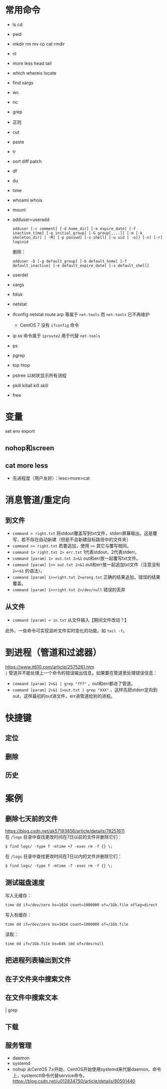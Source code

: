 
# 常用命令

- ls cd
- pwd
- mkdir rm mv cp cat rmdir
- nl
- more less head tail
- which whereis locate
- find xargs
- wc
- nc
- grep
- 正则
- cut
- paste
- tr
- sort diff patch
- df
- du
- time
- whoami whois
- mount
- adduser=useradd


  ```
  adduser [-c comment] [-d home_dir] [-e expire_date] [-f inactive_time] [-g initial_group] [-G group[,...]] [-m [-k skeleton_dir] | -M] [-p passwd] [-s shell] [-u uid [ -o]] [-n] [-r] loginid
  ```
  删除：
  ```
  adduser -D [-g default_group] [-b default_home] [-f default_inactive] [-e default_expire_date] [-s default_shell]
  ```
- userdel
- xargs
- fdisk
- netstat
- ifconfig netstat route arp 等属于 `net-tools` 而 `net-tools` 已不再维护
  - CentOS 7 没有 `ifconfig` 命令
- ip ss 命令属于 `iproute2` 用于代替  `net-tools` 
- ps
- pgrep
- top htop
- pstree 以树状显示所有进程
- pkill killall kill skill
- free


# 变量
set env export


## nohop和screen

## cat more less
- 先进程度（用户友好）：less>more>cat 


# 消息管道/重定向
## 到文件
- `command > right.txt` 将stdout覆盖写到txt文件，stderr屏幕输出。这是覆写，若不存在自动新建（但是不会新建目标路径中的文件夹）
- `command >> right.txt` 若要追加，使用 `>>` 其它与覆写相同。
- `command 1> right.txt 2> err.txt` 1代表stdout，2代表stderr。
- `command [param] 1> out.txt 2>&1` out和err放一起覆写txt文件。
- `command [param] 1>> out.txt 2>&1` out和err放一起追加txt文件（注意没有 `2>>&1` 的语法）。
- `command [param] 1>>right.txt 2>wrong.txt` 正确的结果追加，错误的结果覆盖。
- `command [param] 1>>right.txt 2>/dev/null` 错误的丢弃

## 从文件
- `command [param] < in.txt` 从文件输入【期间文件改动？】

此外，一些命令可实现监听文件实时变化的功能，如 `tail -f`。

# 到进程（管道和过滤器）
https://www.it610.com/article/2575261.htm   
`|` 管道并不能处理上一个命令的错误输出信息。如果要在管道里处理错误信息：
- `command [param] 2>&1 | grep "fff"` ，out和err都进了管道。
- `command [param] 2>&1 1>out.txt | grep "XXX"` ，这样先把stderr定向到out，这样最初的out进文件，err进管道给别的进程。


# 快捷键
## 定位

## 删除
## 历史

# 案例

## 删除七天前的文件
https://blog.csdn.net/ak57193856/article/details/78251611   
在 `/logs` 目录中查找更改时间在7日以前的文件并删除它们：
```
$ find logs/ -type f -mtime +7 -exec rm -f {} \;
```
在 `/logs` 目录中查找更改时间在7日以内的文件并删除它们：
```
$ find logs/ -type f -mtime -7 -exec rm -f {} \;
```


## 测试磁盘速度
写入无缓存：
```shell
time dd if=/dev/zero bs=1024 count=1000000 of=/1Gb.file oflag=direct
```
写入有缓存：
```shell
time dd if=/dev/zero bs=1024 count=1000000 of=/1Gb.file
```
读取：
```shell
time dd if=/1Gb.file bs=64k |dd of=/dev/null
```

## 把进程列表输出到文件


## 在子文件夹中搜索文件



## 在文件中搜索文本
| grep

## 下载


## 服务管理
- daemon
- systemd
- nohup
从CentOS 7.x开始，CentOS开始使用systemd来代替daemon。命令上，systemctl命令代替service命令。  https://blog.csdn.net/u012834750/article/details/80501440   

